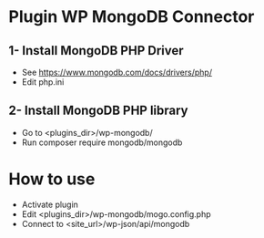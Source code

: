 # Plugin WP MongoDB Connector

## 1- Install MongoDB PHP Driver 
- See https://www.mongodb.com/docs/drivers/php/
- Edit php.ini

## 2- Install MongoDB PHP library 
- Go to <plugins_dir>/wp-mongodb/ 
- Run composer require mongodb/mongodb

# How to use
- Activate plugin
- Edit <plugins_dir>/wp-mongodb/mogo.config.php
- Connect to <site_url>/wp-json/api/mongodb
